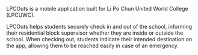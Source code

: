 LPCOuts is a mobile application built for Li Po Chun United World College (LPCUWC).

LPCOuts helps students securely check in and out of the school, informing their residential block supervisor whether they are inside or outside the school. When checking out, students indicate their intended destination on the app, allowing them to be reached easily in case of an emergency.
